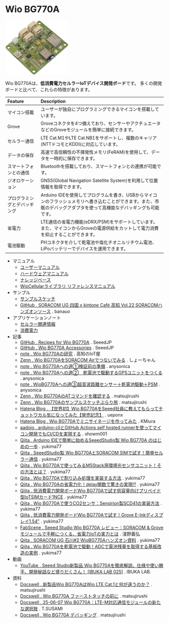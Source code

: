 # Wio BG770A

<a href="media/24.png"><img src="media/24.png" width="200"><a>

Wio BG770Aは、**低消費電力セルラーIoTデバイス開発ボード**です。
多くの開発ボードと比べて、これらの特徴があります。

|Feature|Description|
|:--|:--|
|マイコン搭載|ユーザーが独自にプログラミングできるマイコンを搭載しています。|
|Grove|Groveコネクタを4つ備えており、センサーやアクチュエータなどのGroveモジュールを簡単に接続できます。|
|セルラー通信|LTE Cat.M1やLTE Cat.NB1をサポートし、複数のキャリア(NTTドコモとKDDI)に対応しています。|
|データの保存|高速で高信頼性の不揮発性メモリ(FeRAM)を使用して、データを一時的に保存できます。|
|スマートフォンとの通信|Bluetoothを搭載しており、スマートフォンとの連携が可能です。|
|ジオロケーション|GNSS(Global Navigation Satellite System)を利用して位置情報を取得できます。|
|プログラミングとデバッギング|Arduino IDEを使用してプログラムを書き、USBからマイコンのフラッシュメモリへ書き込むことができます。また、市販のデバッグアダプタを使って高機能なデバッギングも可能です。|
|省電力|LTE通信の省電力機能(eDRX/PSM)をサポートしています。また、マイコンからGroveの電源供給をカットして電力消費を抑止することができます。|
|電池駆動|PHコネクタを介して乾電池や塩化チオニルリチウム電池、LiPoバッテリーでデバイスを運用できます。|

* マニュアル
    * [ユーザーマニュアル](user-manual.md)
    * [ハードウェアマニュアル](hardware.md)
    * [ナレッジベース](knowledgebase.md)
    * [WioCellularライブラリ リファレンスマニュアル](https://seeedjp.github.io/wio_cellular/)
* サンプル
    * [サンプルスケッチ](examples.md)
    * [GitHub . SORACOM UG 四国 x kintone Café 高知 Vol.22 SORACOMハンズオンソース](https://github.com/banauo/soracom_ug_202506) . banauo
* アプリケーションノート
    * [セルラー関連情報](cellular.md)
    * [消費電力](power-consumption.md)
* 記事
    * [GitHub . Recipes for Wio BG770A](https://github.com/SeeedJP/wio_bg770a_recipes) . SeeedJP
    * [GitHub . Wio BG770A Accessories](https://github.com/SeeedJP/wio_bg770a_accessories) . SeeedJP
    * [note . Wio BG770Aの研究](https://note.com/susa_lab/m/m2207f165ba87) . 高知のIoT屋
    * [Zenn . Wio BG770AをSORACOM Airでつないでみる](https://zenn.dev/showm001/articles/2024-12-01-01) . しょーちゃん
    * [note . Wio BG770Aへの道①検証前の準備](https://note.com/anysonica/n/n4b74dfc93ce0) . anysonica
    * [note . Wio BG770Aへの道②　乾電池で駆動するGPSユニットをつくる](https://note.com/anysonica/n/n7c6efc6c35a7) . anysonica
    * [note . WioBG770Aへの道③超音波距離センサー＋乾電池駆動＋PSM](https://note.com/anysonica/n/n7c99611a1a4c) . anysonica
    * [Zenn . Wio BG770AのATコマンドを確認する](https://zenn.dev/matsujirushi/articles/474d1de60c7c9b) . matsujirushi
    * [Zenn . Wio BG770Aのサンプルスケッチぶらり旅](https://zenn.dev/matsujirushi/articles/7a1de046f5f05b) . matsujirushi
    * [Hatena Blog . 【世界初】Wio BG770AをSeeed社員に教えてもらってチョットワカル気になってみた【発売記念】](https://uepon.hatenadiary.com/entry/2024/12/19/000000) . ueponx
    * [Hatena Blog . Wio BG770Aでミニサイネージを作ってみた](https://supernove.hatenadiary.jp/entry/2024/12/21/235847) . KMiura
    * [aadojo . arduino-cliとGitHub Actions self hosted runnerを使ってマイコン開発でもCI/CDを実現する](https://aadojo.alterbooth.com/entry/2024/12/22/111610) . showm001
    * [Qiita . Arduino IDEで簡単に始めるSeeedStudio製 Wio BG770A のはじめの一歩](https://qiita.com/yukima77/items/e45a44720cd7fffade3d) . yukima77
    * [Qiita . SeeedStudio製 Wio BG770AとSORACOM SIMで試す！簡単セルラー通信](https://qiita.com/yukima77/items/45793e72b2347ecbb18b) . yukima77
    * [Qiita . Wio BG770Aで使ってみるM5Stack用環境光センサユニット！その方法とは？](https://qiita.com/yukima77/items/aaf8ff2a3fd9249c8f4b) . yukima77
    * [Qiita . Wio BG770Aで割り込み処理を実装する方法](https://qiita.com/yukima77/items/536867589f62a82ef480) . yukima77
    * [Qiita . Wio BG770Aの省電力化！delay関数で驚きの実現!?](https://qiita.com/yukima77/items/7b9f3947890b486dff8b) . yukima77
    * [Qiita . 低消費電力開発ボードWio BG770Aで試す低容量向けプリペイド型IoTSIMカード1NCE](https://qiita.com/yukima77/items/bcbf2ff5e222a6e40a7b) . yukima77
    * [Qiita . Wio BG770Aで使うCO2センサ：Sensirion製SCD41の実装方法](https://qiita.com/yukima77/items/03144936684ed58af6d2) . yukima77
    * [Qiita . 低消費電力開発ボードWio BG770Aで試す！Grove E-Inkディスプレイ1.54"](https://qiita.com/yukima77/items/f0384929dd114c5e1858) . yukima77
    * [FabScene . Seeed Studio Wio BG770A レビュー｜SORACOM & Groveモジュールで手軽につくる、省電力IoTの実力とは](https://fabscene.com/new/pr/wio-bg770a-review-pr-soracom-grove) . 淺野義弘
    * [Qiita . SORACOM UG 石川#2 WioBG770Aハンズオン資料](https://qiita.com/yukima77/items/3a55f66f3eef00385bbe) . yukima77
    * [Qiita . Wio BG770Aを乾電池で駆動！ADCで電池残量を取得する基板改造の実例](https://qiita.com/yukima77/items/cd8f2415405cc46b4642) . yukima77
* 動画
    * [YouTube . Seeed Studio新製品 Wio BG770Aを徹底解説。仕様や使い勝手、開発秘話など盛りだくさん！ [IBUKA LAB 025]](https://www.youtube.com/watch?v=8g5Je8jlzi8) . IBUKA LAB.
* 資料
    * [Docswell . 新製品Wio BG770AはWio LTE Cat.1と何が違うのか？](https://www.docswell.com/s/matsujirushi/ZEX737-2025-04-12-213741) . matsujirushi
    * [Docswell . Wio BG770A ファーストタッチの前に](https://www.docswell.com/s/matsujirushi/Z3G1ED-2025-06-07-152612) . matsujirushi
    * [Docswell . 25-06-07 Wio BG770A：LTE-M対応通信モジュールの新たな選択肢](https://www.docswell.com/s/5779738433/K7R248-2025-06-07-180000) . T.SUSAMI
    * [Docswell . Wio BG770A デバッギング](https://www.docswell.com/s/matsujirushi/Z746V8-2025-08-23-162825) . matsujirushi
